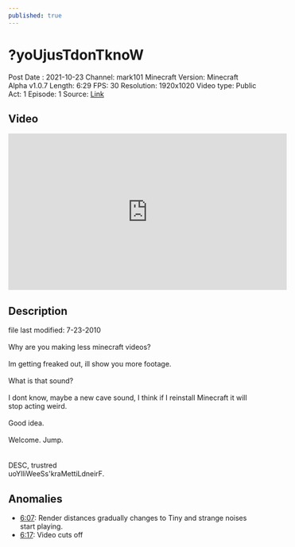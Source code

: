 ```yaml
---
published: true
---
```


# ?yoUjusTdonTknoW
Post Date : 2021-10-23
Channel: mark101
Minecraft Version: Minecraft Alpha v1.0.7
Length: 6:29
FPS: 30
Resolution: 1920x1020
Video type: Public 
Act: 1
Episode: 1
Source: [Link](https://www.youtube.com/watch?v=EOt5IQI3VlY)

## Video
<iframe width="560" height="315" src="https://www.youtube-nocookie.com/embed/EOt5IQI3VlY" title="YouTube video player" frameborder="0" allow="accelerometer; autoplay; clipboard-write; encrypted-media; gyroscope; picture-in-picture" allowfullscreen></iframe>

## Description
file last modified: 7-23-2010
<br><br>Why are you making less minecraft videos?
<br><br>Im getting freaked out, ill show you more footage.
<br><br>What is that sound?
<br><br>I dont know, maybe a new cave sound, I think if I reinstall Minecraft it will stop acting weird.
<br><br>Good idea.
<br><br>Welcome. Jump.
<br><br><br>DESC, trustred 
<br>uoYlliWeeSs'kraMettiLdneirF.

## Anomalies
- [6:07](https://youtu.be/EOt5IQI3VlY?t=367): Render distances gradually changes to Tiny and strange noises start playing.
- [6:17](https://youtu.be/EOt5IQI3VlY?t=377): Video cuts off